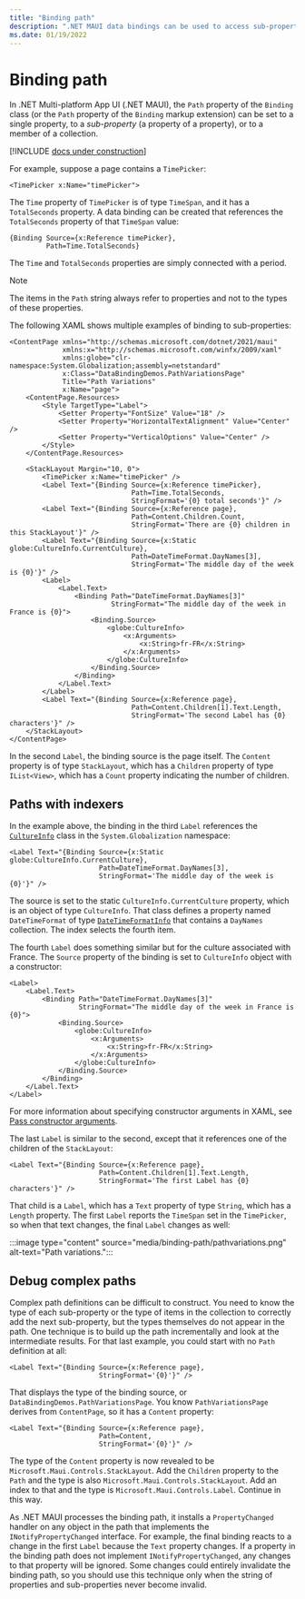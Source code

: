 ```yaml
---
title: "Binding path"
description: ".NET MAUI data bindings can be used to access sub-properties and collection members with the Path property of the Binding class."
ms.date: 01/19/2022
---
```


# Binding path

In .NET Multi-platform App UI (.NET MAUI), the `Path` property of the `Binding` class (or the `Path` property of the `Binding` markup extension) can be set to a single property, to a *sub-property* (a property of a property), or to a member of a collection.

[!INCLUDE [docs under construction](~/includes/preview-note.md)]

For example, suppose a page contains a `TimePicker`:

```xaml
<TimePicker x:Name="timePicker">
```

The `Time` property of `TimePicker` is of type `TimeSpan`, and it has a `TotalSeconds` property. A data binding can be created that references the `TotalSeconds` property of that `TimeSpan` value:

```xaml
{Binding Source={x:Reference timePicker},
         Path=Time.TotalSeconds}
```

The `Time` and `TotalSeconds` properties are simply connected with a period.

> [!NOTE]
> The items in the `Path` string always refer to properties and not to the types of these properties.

The following XAML shows multiple examples of binding to sub-properties:

```xaml
<ContentPage xmlns="http://schemas.microsoft.com/dotnet/2021/maui"
             xmlns:x="http://schemas.microsoft.com/winfx/2009/xaml"
             xmlns:globe="clr-namespace:System.Globalization;assembly=netstandard"
             x:Class="DataBindingDemos.PathVariationsPage"
             Title="Path Variations"
             x:Name="page">
    <ContentPage.Resources>
        <Style TargetType="Label">
            <Setter Property="FontSize" Value="18" />
            <Setter Property="HorizontalTextAlignment" Value="Center" />
            <Setter Property="VerticalOptions" Value="Center" />
        </Style>
    </ContentPage.Resources>

    <StackLayout Margin="10, 0">
        <TimePicker x:Name="timePicker" />
        <Label Text="{Binding Source={x:Reference timePicker},
                              Path=Time.TotalSeconds,
                              StringFormat='{0} total seconds'}" />
        <Label Text="{Binding Source={x:Reference page},
                              Path=Content.Children.Count,
                              StringFormat='There are {0} children in this StackLayout'}" />
        <Label Text="{Binding Source={x:Static globe:CultureInfo.CurrentCulture},
                              Path=DateTimeFormat.DayNames[3],
                              StringFormat='The middle day of the week is {0}'}" />
        <Label>
            <Label.Text>
                <Binding Path="DateTimeFormat.DayNames[3]"
                         StringFormat="The middle day of the week in France is {0}">
                    <Binding.Source>
                        <globe:CultureInfo>
                            <x:Arguments>
                                <x:String>fr-FR</x:String>
                            </x:Arguments>
                        </globe:CultureInfo>
                    </Binding.Source>
                </Binding>
            </Label.Text>
        </Label>
        <Label Text="{Binding Source={x:Reference page},
                              Path=Content.Children[1].Text.Length,
                              StringFormat='The second Label has {0} characters'}" />
    </StackLayout>
</ContentPage>
```

In the second `Label`, the binding source is the page itself. The `Content` property is of type `StackLayout`, which has a `Children` property of type `IList<View>`, which has a `Count` property indicating the number of children.

## Paths with indexers

In the example above, the binding in the third `Label` references the [`CultureInfo`](xref:System.Globalization.CultureInfo) class in the `System.Globalization` namespace:

```xaml
<Label Text="{Binding Source={x:Static globe:CultureInfo.CurrentCulture},
                      Path=DateTimeFormat.DayNames[3],
                      StringFormat='The middle day of the week is {0}'}" />
```

The source is set to the static `CultureInfo.CurrentCulture` property, which is an object of type `CultureInfo`. That class defines a property named `DateTimeFormat` of type [`DateTimeFormatInfo`](xref:System.Globalization.DateTimeFormatInfo) that contains a `DayNames` collection. The index selects the fourth item.

The fourth `Label` does something similar but for the culture associated with France. The `Source` property of the binding is set to `CultureInfo` object with a constructor:

```xaml
<Label>
    <Label.Text>
        <Binding Path="DateTimeFormat.DayNames[3]"
                 StringFormat="The middle day of the week in France is {0}">
            <Binding.Source>
                <globe:CultureInfo>
                    <x:Arguments>
                        <x:String>fr-FR</x:String>
                    </x:Arguments>
                </globe:CultureInfo>
            </Binding.Source>
        </Binding>
    </Label.Text>
</Label>
```

For more information about specifying constructor arguments in XAML, see [Pass constructor arguments](~/xaml/pass-arguments.md#pass-constructor-arguments).

The last `Label` is similar to the second, except that it references one of the children of the `StackLayout`:

```xaml
<Label Text="{Binding Source={x:Reference page},
                      Path=Content.Children[1].Text.Length,
                      StringFormat='The first Label has {0} characters'}" />
```

That child is a `Label`, which has a `Text` property of type `String`, which has a `Length` property. The first `Label` reports the `TimeSpan` set in the `TimePicker`, so when that text changes, the final `Label` changes as well:

:::image type="content" source="media/binding-path/pathvariations.png" alt-text="Path variations.":::

## Debug complex paths

Complex path definitions can be difficult to construct. You need to know the type of each sub-property or the type of items in the collection to correctly add the next sub-property, but the types themselves do not appear in the path. One technique is to build up the path incrementally and look at the intermediate results. For that last example, you could start with no `Path` definition at all:

```xaml
<Label Text="{Binding Source={x:Reference page},
                      StringFormat='{0}'}" />
```

That displays the type of the binding source, or `DataBindingDemos.PathVariationsPage`. You know `PathVariationsPage` derives from `ContentPage`, so it has a `Content` property:

```xaml
<Label Text="{Binding Source={x:Reference page},
                      Path=Content,
                      StringFormat='{0}'}" />
```

The type of the `Content` property is now revealed to be `Microsoft.Maui.Controls.StackLayout`. Add the `Children` property to the `Path` and the type is also `Microsoft.Maui.Controls.StackLayout`. Add an index to that and the type is `Microsoft.Maui.Controls.Label`. Continue in this way.

As .NET MAUI processes the binding path, it installs a `PropertyChanged` handler on any object in the path that implements the `INotifyPropertyChanged` interface. For example, the final binding reacts to a change in the first `Label` because the `Text` property changes. If a property in the binding path does not implement `INotifyPropertyChanged`, any changes to that property will be ignored. Some changes could entirely invalidate the binding path, so you should use this technique only when the string of properties and sub-properties never become invalid.
